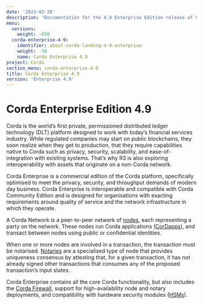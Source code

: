 ```yaml
---
date: '2023-02-28'
description: "Documentation for the 4.9 Enterprise Edition release of Corda"
menu:
  versions:
    weight: -650
  corda-enterprise-4-9:
    identifier: about-corda-landing-4-9-enterprise
    weight: -30
    name: Corda Enterprise 4.9
project: Corda
section_menu: corda-enterprise-4-9
title: Corda Enterprise 4.9
version: 'Enterprise 4.9'
---
```


# Corda Enterprise Edition 4.9

Corda is the world’s first private, permissioned distributed ledger technology (DLT) platform designed to work with today’s financial services industry. While regulated companies may start on public blockchains, they soon realize when they get to production, that they require capabilities native to Corda such as privacy, security, scalability, and ease-of-integration with existing systems. That’s why R3 is also exploring interoperability with assets that originate on a non-Corda network.

Corda Enterprise is a commercial edition of the Corda platform, specifically optimised to meet the privacy, security, and
throughput demands of modern day business. Corda Enterprise is interoperable and compatible with Corda Community Edition and
is designed for organisations with exacting requirements around quality of service and the network infrastructure in
which they operate.

A Corda Network is a peer-to-peer network of [nodes](enterprise/node/component-topology.md), each representing a party on the network.
These nodes run Corda applications ([CorDapps](enterprise/cordapps/cordapp-overview.html)), and transact between nodes using public or
confidential identities.

When one or more nodes are involved in a transaction, the transaction must be notarised. [Notaries](enterprise/notary/ha-notary-service-overview.md) are a specialised type
of node that provides uniqueness consensus by attesting that, for a given transaction, it has not already signed other
transactions that consumes any of the proposed transaction’s input states.

Corda Enterprise contains all the core Corda functionality, but also includes the [Corda Firewall](enterprise/node/corda-firewall-component.md),
support for high-availability node and notary deployments, and compatibility with hardware security modules ([HSMs](enterprise/node/operating/cryptoservice-configuration.md)).

